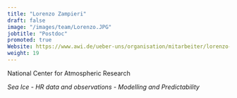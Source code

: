 ```yaml
---
title: "Lorenzo Zampieri"
draft: false
image: "/images/team/Lorenzo.JPG"
jobtitle: "Postdoc"
promoted: true
Website: https://www.awi.de/ueber-uns/organisation/mitarbeiter/lorenzo-zampieri.html
weight: 19
---
```



National Center for Atmospheric Research

*Sea Ice - HR data and observations - Modelling and Predictability*



